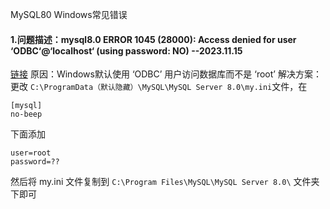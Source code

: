 MySQL80 Windows常见错误

#### 1.问题描述：**mysql8.0 ERROR 1045 (28000): Access denied for user ‘ODBC‘@‘localhost‘ (using password: NO)**  --2023.11.15
[链接](https://blog.csdn.net/m0_47505062/article/details/122342121)
原因：Windows默认使用 ‘ODBC’ 用户访问数据库而不是 ‘root’
解决方案： 更改 `C:\ProgramData（默认隐藏）\MySQL\MySQL Server 8.0\my.ini`文件，在
```
[mysql]
no-beep
```
下面添加
``` 
user=root
password=??
```
然后将 my.ini 文件复制到 `C:\Program Files\MySQL\MySQL Server 8.0\` 文件夹下即可
